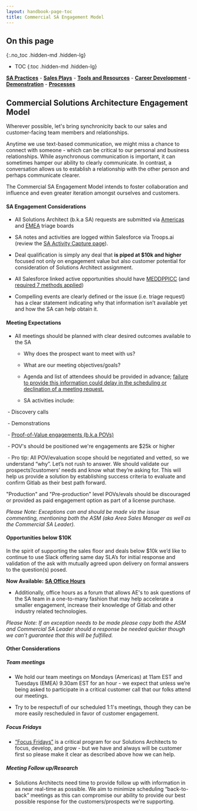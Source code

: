 ```yaml
---
layout: handbook-page-toc
title: Commercial SA Engagement Model
---
```

## On this page
{:.no_toc .hidden-md .hidden-lg}

- TOC
{:toc .hidden-md .hidden-lg}

[**SA Practices**](/handbook/customer-success/solutions-architects/sa-practices) - [**Sales Plays**](/handbook/customer-success/solutions-architects/sales-plays) - [**Tools and Resources**](/handbook/customer-success/solutions-architects/tools-and-resources) - [**Career Development**](/handbook/customer-success/solutions-architects/career-development) - [**Demonstration**](/handbook/customer-success/solutions-architects/demonstrations) - [**Processes**](/handbook/customer-success/solutions-architects/processes)



## Commercial Solutions Architecture Engagement Model

Wherever possible, let's bring synchronicity back to our sales and customer-facing team members and relationships.

Anytime we use text-based communication, we might miss a chance to connect with someone - which can be critical to our personal and business relationships. While asynchronous communication is important, it can sometimes hamper our ability to clearly communicate. In contrast, a conversation allows us to establish a relationship with the other person and perhaps communicate clearer.

The Commercial SA Engagement Model intends to foster collaboration and influence and even greater iteration amongst ourselves and customers.



#### SA Engagement Considerations

- All Solutions Architect (b.k.a SA) requests are submitted via [Americas](https://gitlab.com/gitlab-com/customer-success/sa-triage-boards/commercial-triage/-/boards/1006966#) and [EMEA](https://gitlab.com/gitlab-com/customer-success/sa-triage-boards/emea-commercial-triage/-/boards/1371455)  triage boards

- SA notes and activities are logged within Salesforce via Troops.ai (review the [SA Activity Capture page](https://about.gitlab.com/handbook/customer-success/solutions-architects/processes/activity-capture/)).

- Deal qualification is simply any deal that **is piped at $10k and higher** focused not only on engagement value but also customer potential for consideration of Solutions Architect assignment.

- All Salesforce linked active opportunities should have [MEDDPPICC](https://about.gitlab.com/handbook/sales/meddppicc/) (and [required 7 methods applied](https://about.gitlab.com/handbook/sales/commercial/#required-7))

- Compelling events are clearly defined or the issue (i.e. triage request) has a clear statement indicating why that information isn’t available yet and how the SA can help obtain it.



#### Meeting Expectations

- All meetings should be planned with clear desired outcomes available to the SA

  - Why does the prospect want to meet with us?

  - What are our meeting objectives/goals?

  - Agenda and list of attendees should be provided in advance; <u>failure to provide this information could delay in the scheduling or declination of a meeting request.</u>

  - SA activities include:

​    - Discovery calls

​    - Demonstrations

​    - [Proof-of-Value engagements (b.k.a POVs)](https://about.gitlab.com/handbook/sales/POV/#pov-best-practices) 

​      - POV's  should  be positioned we're engagements are $25k or higher

​      - Pro tip: All POV/evaluation scope should be negotiated and vetted, so we understand “why”. Let’s not rush to answer.  We should validate our prospects’/customers’ needs and know what they’re asking for. This will help us provide a solution by establishing success criteria to evaluate and confirm Gitlab as their best path forward.

"Production" and "Pre-production" level POVs/evals should be discouraged or provided as paid engagement option as part of a license purchase.



*Please Note: Exceptions can and should be made via the issue commenting, mentioning both the ASM (aka Area Sales Manager as well as the Commercial SA Leader).*



#### Opportunities below $10K

In the spirit of supporting the sales floor and deals below $10k we’d like to continue to use Slack offering same day SLA’s for initial response and validation of the ask with mutually agreed upon delivery on formal answers to the question(s) posed.

**Now Available:** **[SA Office Hours](https://gitlab.com/gitlab-com/customer-success/solutions-architecture-leaders/sa-initiatives/-/issues/33)** 

- Additionally, office hours as a forum that allows AE's to ask questions of the SA team in a one-to-many fashion that may help accelerate a smaller engagement, increase their knowledge of Gitlab and other industry related technologies.



*Please Note: If an exception needs to be made please copy both the ASM and Commercial SA Leader should a response be needed quicker though we can’t guarantee that this will be fulfilled.*



#### Other Considerations



##### Team meetings

- We hold our team meetings on Mondays (Americas) at 11am EST and Tuesdays (EMEA) 9.30am EST for an hour - we expect that unless we’re being asked to participate in a critical customer call that our folks attend our meetings. 

- Try to be respectufl of our scheduled 1:1's meetings, though they can be more easily rescheduled in favor of customer engagement.



##### Focus Fridays

-  [“Focus Fridays”](https://about.gitlab.com/handbook/communication/#focus-fridays) is a critical program for our Solutions Architects to focus, develop, and grow - but we have and always will be customer first so please make it clear as described above how we can help.



##### Meeting Follow up/Research

- Solutions Architects need time to provide follow up with information in as near real-time as possible. We aim to minimize scheduling “back-to-back” meetings as this can compromise our ability to provide our best possible response for the customers/prospects we're supporting.
